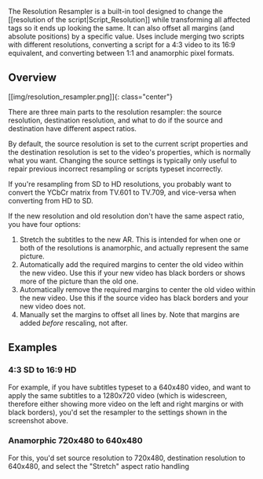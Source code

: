 The Resolution Resampler is a built-in tool designed to change the [[resolution
of the script|Script_Resolution]] while transforming all affected tags so it
ends up looking the same. It can also offset all margins (and absolute
positions) by a specific value. Uses include merging two scripts with different
resolutions, converting a script for a 4:3 video to its 16:9 equivalent, and
converting between 1:1 and anamorphic pixel formats.

## Overview
[[img/resolution_resampler.png]]{: class="center"}

There are three main parts to the resolution resampler: the source
resolution, destination resolution, and what to do if the source and
destination have different aspect ratios.

By default, the source resolution is set to the current script properties and the destination resolution is set to the video's properties, which is normally what you want.
Changing the source settings is typically only useful to repair previous incorrect resampling or scripts typeset incorrectly.

If you're resampling from SD to HD resolutions, you probably want to convert the YCbCr matrix from TV.601 to TV.709, and vice-versa when converting from HD to SD.

If the new resolution and old resolution don't have the same aspect ratio, you have four options:

1. Stretch the subtitles to the new AR.
   This is intended for when one or both of the resolutions is anamorphic, and actually represent the same picture.
1. Automatically add the required margins to center the old video within the new video.
   Use this if your new video has black borders or shows more of the picture than the old one.
1. Automatically remove the required margins to center the old video within the new video.
   Use this if the source video has black borders and your new video does not.
1. Manually set the margins to offset all lines by.
   Note that margins are added *before* rescaling, not after.

## Examples

### 4:3 SD to 16:9 HD
For example, if you have subtitles typeset to a 640x480 video, and want to
apply the same subtitles to a 1280x720 video (which is widescreen, therefore
either showing more video on the left and right margins or with black
borders), you'd set the resampler to the settings shown in the
screenshot above.

### Anamorphic 720x480 to 640x480
For this, you'd set source resolution to 720x480, destination resolution
to 640x480, and select the "Stretch" aspect ratio handling
